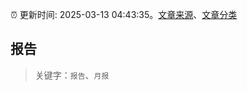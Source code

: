 :alarm_clock: 更新时间: 2025-03-13 04:43:35。[文章来源](/README.md)、[文章分类](/TAGS.md)

## 报告


> 关键字：`报告`、`月报`




